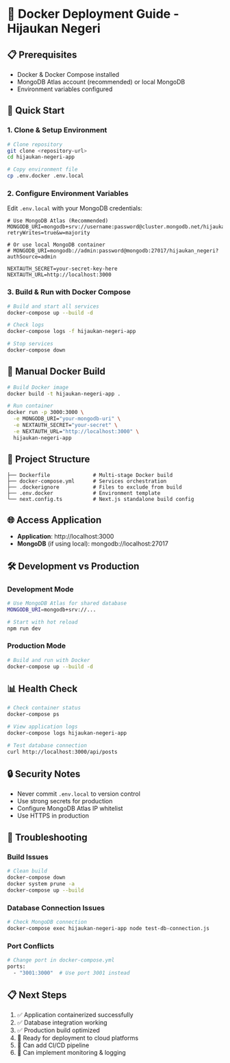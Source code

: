 # 🐳 Docker Deployment Guide - Hijaukan Negeri

## 📋 Prerequisites

- Docker & Docker Compose installed
- MongoDB Atlas account (recommended) or local MongoDB
- Environment variables configured

## 🚀 Quick Start

### 1. Clone & Setup Environment

```bash
# Clone repository
git clone <repository-url>
cd hijaukan-negeri-app

# Copy environment file
cp .env.docker .env.local
```

### 2. Configure Environment Variables

Edit `.env.local` with your MongoDB credentials:

```env
# Use MongoDB Atlas (Recommended)
MONGODB_URI=mongodb+srv://username:password@cluster.mongodb.net/hijaukan_negeri?retryWrites=true&w=majority

# Or use local MongoDB container
# MONGODB_URI=mongodb://admin:password@mongodb:27017/hijaukan_negeri?authSource=admin

NEXTAUTH_SECRET=your-secret-key-here
NEXTAUTH_URL=http://localhost:3000
```

### 3. Build & Run with Docker Compose

```bash
# Build and start all services
docker-compose up --build -d

# Check logs
docker-compose logs -f hijaukan-negeri-app

# Stop services
docker-compose down
```

## 🔧 Manual Docker Build

```bash
# Build Docker image
docker build -t hijaukan-negeri-app .

# Run container
docker run -p 3000:3000 \
  -e MONGODB_URI="your-mongodb-uri" \
  -e NEXTAUTH_SECRET="your-secret" \
  -e NEXTAUTH_URL="http://localhost:3000" \
  hijaukan-negeri-app
```

## 📁 Project Structure

```
├── Dockerfile              # Multi-stage Docker build
├── docker-compose.yml      # Services orchestration
├── .dockerignore           # Files to exclude from build
├── .env.docker             # Environment template
└── next.config.ts          # Next.js standalone build config
```

## 🌐 Access Application

- **Application**: http://localhost:3000
- **MongoDB** (if using local): mongodb://localhost:27017

## 🛠️ Development vs Production

### Development Mode
```bash
# Use MongoDB Atlas for shared database
MONGODB_URI=mongodb+srv://...

# Start with hot reload
npm run dev
```

### Production Mode
```bash
# Build and run with Docker
docker-compose up --build -d
```

## 📊 Health Check

```bash
# Check container status
docker-compose ps

# View application logs
docker-compose logs hijaukan-negeri-app

# Test database connection
curl http://localhost:3000/api/posts
```

## 🔒 Security Notes

- Never commit `.env.local` to version control
- Use strong secrets for production
- Configure MongoDB Atlas IP whitelist
- Use HTTPS in production

## 🚨 Troubleshooting

### Build Issues
```bash
# Clean build
docker-compose down
docker system prune -a
docker-compose up --build
```

### Database Connection Issues
```bash
# Check MongoDB connection
docker-compose exec hijaukan-negeri-app node test-db-connection.js
```

### Port Conflicts
```bash
# Change port in docker-compose.yml
ports:
  - "3001:3000"  # Use port 3001 instead
```

## 📋 Next Steps

1. ✅ Application containerized successfully
2. ✅ Database integration working
3. ✅ Production build optimized
4. 🔄 Ready for deployment to cloud platforms
5. 🔄 Can add CI/CD pipeline
6. 🔄 Can implement monitoring & logging
